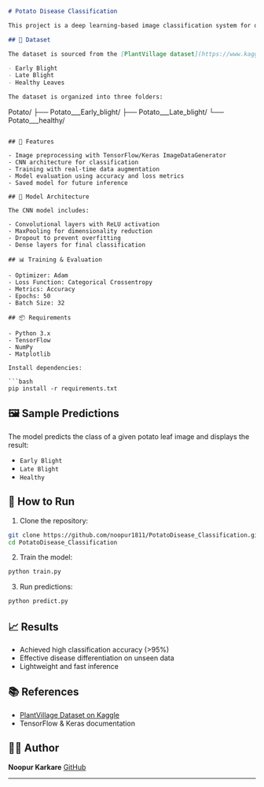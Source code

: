 
```markdown
# Potato Disease Classification

This project is a deep learning-based image classification system for detecting diseases in potato leaves using Convolutional Neural Networks (CNNs). It classifies images into three categories: **Early Blight**, **Late Blight**, and **Healthy**.

## 📁 Dataset

The dataset is sourced from the [PlantVillage dataset](https://www.kaggle.com/datasets/emmarex/plantdisease), specifically the potato subset. It includes labeled images of:

- Early Blight
- Late Blight
- Healthy Leaves

The dataset is organized into three folders:
```

Potato/
├── Potato\_\_\_Early\_blight/
├── Potato\_\_\_Late\_blight/
└── Potato\_\_\_healthy/

````

## 🚀 Features

- Image preprocessing with TensorFlow/Keras ImageDataGenerator
- CNN architecture for classification
- Training with real-time data augmentation
- Model evaluation using accuracy and loss metrics
- Saved model for future inference

## 🧠 Model Architecture

The CNN model includes:

- Convolutional layers with ReLU activation
- MaxPooling for dimensionality reduction
- Dropout to prevent overfitting
- Dense layers for final classification

## 📊 Training & Evaluation

- Optimizer: Adam
- Loss Function: Categorical Crossentropy
- Metrics: Accuracy
- Epochs: 50
- Batch Size: 32

## 📦 Requirements

- Python 3.x
- TensorFlow
- NumPy
- Matplotlib

Install dependencies:

```bash
pip install -r requirements.txt
````

## 🖼️ Sample Predictions

The model predicts the class of a given potato leaf image and displays the result:

* `Early Blight`
* `Late Blight`
* `Healthy`

## 🏁 How to Run

1. Clone the repository:

```bash
git clone https://github.com/noopur1811/PotatoDisease_Classification.git
cd PotatoDisease_Classification
```

2. Train the model:

```bash
python train.py
```

3. Run predictions:

```bash
python predict.py
```

## 📈 Results

* Achieved high classification accuracy (>95%)
* Effective disease differentiation on unseen data
* Lightweight and fast inference

## 📚 References

* [PlantVillage Dataset on Kaggle](https://www.kaggle.com/datasets/emmarex/plantdisease)
* TensorFlow & Keras documentation

## 👩‍💻 Author

**Noopur Karkare**
[GitHub](https://github.com/noopur1811)

---
